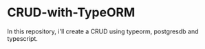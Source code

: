 # CRUD-with-TypeORM

In this repository, i'll create a CRUD using typeorm, postgresdb and typescript.
